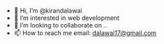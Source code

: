 - 👋 Hi, I’m @kirandalawai
- 👀 I’m interested in web development 
- 💞️ I’m looking to collaborate on ..
- 📫 How to reach me email: dalawai17@gmail.com
<!---
kirandalawai/kirandalawai is a ✨ special ✨ repository because its `README.md` (this file) appears on your GitHub profile.
You can click the Preview link to take a look at your changes.
--->

